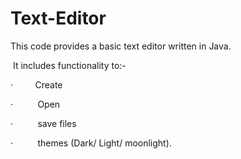 # Text-Editor
This code provides a basic text editor written in Java.

 It includes functionality to:-

·         Create

·          Open

·          save files

·          themes (Dark/ Light/ moonlight).
